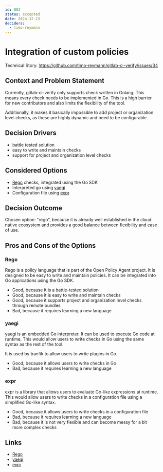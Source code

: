 ```yaml
---
id: 002
status: accepted
date: 2024-12-23
deciders: 
  - timo-reymann
---
```

# Integration of custom policies


Technical Story: https://github.com/timo-reymann/gitlab-ci-verify/issues/34

## Context and Problem Statement

Currently, gitlab-ci-verify only supports check written in Golang. This means every check needs to be implemented in Go.
This is a high barrier for new contributors and also limits the flexibility of the tool.

Additionally, it makes it basically impossible to add project or organization level checks, as these are highly dynamic
and need to be configurable.

## Decision Drivers <!-- optional -->

* battle tested solution
* easy to write and maintain checks
* support for project and organization level checks

## Considered Options

* [Rego] checks, integrated using the Go SDK
* Interpreted go using [yaegi]
* Configuration file using [expr]

## Decision Outcome

Chosen option: "rego",
because it is already well established in the cloud native ecosystem and provides a good balance between flexibility and
ease of use.

## Pros and Cons of the Options <!-- optional -->

### Rego

Rego is a policy language that is part of the Open Policy Agent project. It is designed to be easy to write and maintain
policies. It can be integrated into Go applications using the Go SDK.

* Good, because it is a battle-tested solution
* Good, because it is easy to write and maintain checks
* Good, because it supports project and organization level checks through remote bundles
* Bad, because it requires learning a new language

### yaegi

yaegi is an embedded Go interpreter. It can be used to execute Go code at runtime. This would allow users to write
checks in Go using the same syntax as the rest of the tool.

It is used by traefik to allow users to write plugins in Go.

* Good, because it allows users to write checks in Go
* Bad, because it requires learning a new language

### expr

expr is a library that allows users to evaluate Go-like expressions at runtime. This would allow users to write checks
in a configuration file using a simplified Go-like syntax.

* Good, because it allows users to write checks in a configuration file
* Bad, because it requires learning a new language
* Bad, because it is not very flexible and can become messy for a bit more complex checks

## Links <!-- optional -->

* [Rego]
* [yaegi]
* [expr]

[Rego]: https://www.openpolicyagent.org/docs/latest/policy-language/#what-is-rego

[yaegi]: https://github.com/traefik/yaegi

[expr]: https://github.com/expr-lang/expr

<!-- markdownlint-disable-file MD013 -->